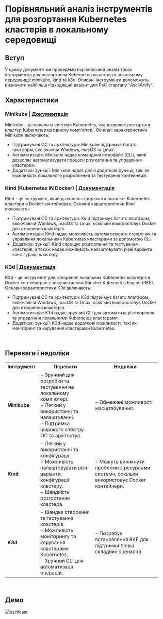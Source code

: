 # Порівняльний аналіз інструментів для розгортання Kubernetes кластерів в локальному середовищі

## Вступ

У цьому документі ми проведемо порівняльний аналіз трьох інструментів для розгортання Kubernetes кластерів в локальному середовищі: minikube, kind та k3d. Описані інструменти допоможуть визначити найбільш підходящий варіант для PoC стартапу "AsciiArtify".

## Характеристики

### Minikube | [Документація](https://minikube.sigs.k8s.io/docs/)

Minikube - це локальна система Kubernetes, яка дозволяє розгортати кластер Kubernetes на одному комп'ютері. Основні характеристики Minikube включають:

- Підтримувані ОС та архітектури: Minikube підтримує багато платформ, включаючи Windows, macOS та Linux.
- Автоматизація: Minikube надає командний інтерфейс (CLI), який дозволяє автоматизувати процеси розгортання та управління кластером.
- Додаткові функції: Minikube надає деякі додаткові функції, такі як можливість локального розроблення та тестування контейнерів.

### Kind (Kubernetes IN Docker) | [Документація](https://kind.sigs.k8s.io/docs/)

Kind - це інструмент, який дозволяє створювати локальні Kubernetes кластери в Docker контейнерах. Основні характеристики Kind включають:

- Підтримувані ОС та архітектури: Kind підтримує багато платформ, включаючи Windows, macOS та Linux, оскільки використовує Docker для створення кластерів.
- Автоматизація: Kind надає можливість автоматизувати створення та управління локальними Kubernetes кластерами за допомогою CLI.
- Додаткові функції: Kind спрощує розгортання та тестування кластерів, а також надає можливість налаштовувати різні варіанти конфігурації кластеру.

### K3d | [Документація](https://k3d.io/)

K3d - це інструмент для створення локальних Kubernetes кластерів в Docker контейнерах з використанням Rancher Kubernetes Engine (RKE). Основні характеристики K3d включають:

- Підтримувані ОС та архітектури: K3d підтримує багато платформ, включаючи Windows, macOS та Linux, оскільки використовує Docker для створення кластерів.
- Автоматизація: K3d надає зручний CLI для автоматизації створення та управління локальними Kubernetes кластерами.
- Додаткові функції: K3d надає додаткові можливості, такі як моніторинг та керування кластерами Kubernetes.
</br>

## Переваги і недоліки

| Інструмент      | Переваги | Недоліки |
|-----------------|----------|----------|
| <b>Minikube</b> |- Зручний для розробки та тестування на локальному комп'ютері.</br>- Легкий у використанні та налаштуванні.</br>- Підтримка широкого спектру ОС та архітектур.|- Обмежені можливості масштабування.|
| <b>Kind</b>     |- Легкий у використанні та конфігурації.</br>- Можливість налаштовувати різні варіанти конфігурації кластеру.</br>- Швидкість розгортання кластера.|- Можуть виникнути проблеми з ресурсами системи, оскільки використовує Docker контейнери.|
| <b>K3d</b>      |- Швидке створення та тестування кластерів.</br>- Можливість моніторингу та керування кластерами Kubernetes.</br>- Зручний CLI для автоматизації операцій.|- Потребує встановлення RKE для підтримки більш складних сценаріїв.|
</br>

## Демо

[![asciicast](https://asciinema.org/a/585862.svg)](https://asciinema.org/a/585862)